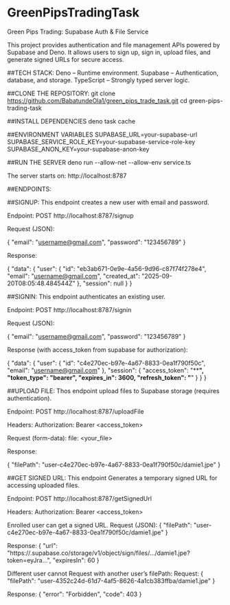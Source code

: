 # GreenPipsTradingTask

Green Pips Trading: Supabase Auth & File Service

This project provides authentication and file management APIs powered by Supabase and Deno.
It allows users to sign up, sign in, upload files, and generate signed URLs for secure access.




##TECH STACK:
Deno – Runtime environment.
Supabase – Authentication, database, and storage.
TypeScript – Strongly typed server logic.




##CLONE THE REPOSITORY:
git clone https://github.com/BabatundeOla1/green_pips_trade_task.git
cd green-pips-trading-task


##INSTALL DEPENDENCIES
deno task cache


##ENVIRONMENT VARIABLES
SUPABASE_URL=your-supabase-url
SUPABASE_SERVICE_ROLE_KEY=your-supabase-service-role-key
SUPABASE_ANON_KEY=your-supabase-anon-key


##RUN THE SERVER
deno run --allow-net --allow-env service.ts

The server starts on: http://localhost:8787



##ENDPOINTS: 

##SIGNUP: 
This endpoint creates a new user with email and password.

Endpoint:
POST http://localhost:8787/signup

Request (JSON):

{
  "email": "username@gmail.com",
  "password": "123456789"
}


Response:

{
  "data": {
    "user": {
      "id": "eb3ab671-0e9e-4a56-9d96-c87f74f278e4",
      "email": "username@gmail.com",
      "created_at": "2025-09-20T08:05:48.484544Z"
    },
    "session": null
  }
}



##SIGNIN:
This endpoint authenticates an existing user.

Endpoint:
POST http://localhost:8787/signin

Request (JSON):

{
  "email": "username@gmail.com",
  "password": "123456789"
}


Response (with access_token from supabase for authorization):

{
  "data": {
    "user": {
      "id": "c4e270ec-b97e-4a67-8833-0ea1f790f50c",
      "email": "username@gmail.com"
    },
    "session": {
      "access_token": "************",
      "token_type": "bearer",
      "expires_in": 3600,
      "refresh_token": "**********"
    }
  }
}



##UPLOAD FILE:
Thos endpoint upload files to Supabase storage (requires authentication).

Endpoint:
POST http://localhost:8787/uploadFile

Headers:
Authorization: Bearer <access_token>


Request (form-data):
file: <your_file>


Response:

{
  "filePath": "user-c4e270ec-b97e-4a67-8833-0ea1f790f50c/damie1.jpe"
}





##GET SIGNED URL:
This endpoint Generates a temporary signed URL for accessing uploaded files.

Endpoint:
POST http://localhost:8787/getSignedUrl

Headers:
Authorization: Bearer <access_token>

Enrolled user can get a signed URL.
Request (JSON):
{
  "filePath": "user-c4e270ec-b97e-4a67-8833-0ea1f790f50c/damie1.jpe"
}


Response:
{
  "url": "https://<project>.supabase.co/storage/v1/object/sign/files/.../damie1.jpe?token=eyJra...",
  "expiresIn": 60
}

Different user cannot
Request with another user’s filePath:
Request:
{
    "filePath": "user-4352c24d-61d7-4af5-8626-4a1cb383ffba/damie1.jpe"
}

Response:
{
  "error": "Forbidden",
  "code": 403
}
